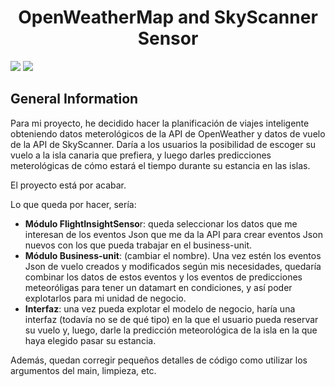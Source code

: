 <h1 align="center"> OpenWeatherMap and SkyScanner Sensor </h1>

<p align="left">

   <img src="https://img.shields.io/badge/STATUS-INCOMPLETE-orange">
   <img src="https://img.shields.io/badge/Released-January%202024-yellow">
   </p>

## General Information
Para mi proyecto, he decidido hacer la planificación de viajes inteligente obteniendo datos meterológicos de la API de OpenWeather y datos de vuelo de la API de SkyScanner. Daría a los usuarios la posibilidad de escoger su vuelo a la isla canaria que prefiera, y luego darles predicciones meterológicas de cómo estará el tiempo durante su estancia en las islas. 

El proyecto está por acabar.

Lo que queda por hacer, sería:

- **Módulo FlightInsightSenso**r: queda seleccionar los datos que me interesan de los eventos Json que me da la API para crear eventos Json nuevos con los que pueda trabajar en el business-unit.
- **Módulo Business-unit**: (cambiar el nombre). Una vez estén los eventos Json de vuelo creados y modificados según mis necesidades, quedaría combinar los datos de estos eventos y los eventos de predicciones meteoróligas para tener un datamart en condiciones, y así poder explotarlos para mi unidad de negocio.
- **Interfaz**: una vez pueda explotar el modelo de negocio, haría una interfaz (todavía no se de qué tipo) en la que el usuario pueda reservar su vuelo y, luego, darle la predicción meteorológica de la isla en la que haya elegido pasar su estancia.

Además, quedan corregir pequeños detalles de código como utilizar los argumentos del main, limpieza, etc.





